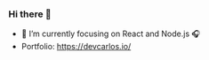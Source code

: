 ### Hi there 👋
- 🔭 I’m currently focusing on React and Node.js 🎧
- Portfolio: https://devcarlos.io/
